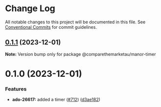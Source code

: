 # Change Log

All notable changes to this project will be documented in this file.
See [Conventional Commits](https://conventionalcommits.org) for commit guidelines.

## [0.1.1](https://github.com/comparethemarketau/manor-react/compare/@comparethemarketau/manor-timer@0.1.0...@comparethemarketau/manor-timer@0.1.1) (2023-12-01)

**Note:** Version bump only for package @comparethemarketau/manor-timer





# 0.1.0 (2023-12-01)


### Features

* **ado-26617:** added a timer ([#712](https://github.com/comparethemarketau/manor-react/issues/712)) ([d3ae182](https://github.com/comparethemarketau/manor-react/commit/d3ae1822e04e874f60e24f9364a7f8f9db12828b))
